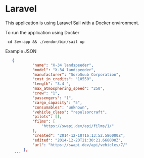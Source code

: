 
# Laravel

This application is using Laravel Sail with a Docker environment. 

To run the application using Docker

``` 
 cd 3ev-app && ./vendor/bin/sail up      
```


Example JSON

```json
   {
            "name": "X-34 landspeeder", 
            "model": "X-34 landspeeder", 
            "manufacturer": "SoroSuub Corporation", 
            "cost_in_credits": "10550", 
            "length": "3.4 ", 
            "max_atmosphering_speed": "250", 
            "crew": "1", 
            "passengers": "1", 
            "cargo_capacity": "5", 
            "consumables": "unknown", 
            "vehicle_class": "repulsorcraft", 
            "pilots": [], 
            "films": [
                "https://swapi.dev/api/films/1/"
            ], 
            "created": "2014-12-10T16:13:52.586000Z", 
            "edited": "2014-12-20T21:30:21.668000Z", 
            "url": "https://swapi.dev/api/vehicles/7/"
        }, 
    ```